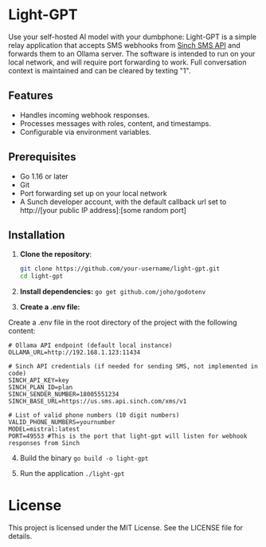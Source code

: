 # Light-GPT

Use your self-hosted AI model with your dumbphone: Light-GPT is a simple relay application that accepts SMS webhooks from [Sinch SMS API](https://sinch.com/apis/messaging/sms/) and forwards them to an Ollama server. The software is intended to run on your local network, and will require port forwarding to work. Full conversation context is maintained and can be cleared by texting "1".

## Features

- Handles incoming webhook responses.
- Processes messages with roles, content, and timestamps.
- Configurable via environment variables.

## Prerequisites

- Go 1.16 or later
- Git
- Port forwarding set up on your local network
- A Sunch developer account, with the default callback url set to http://[your public IP address]:[some random port]

## Installation

1. **Clone the repository**:

   ```sh
   git clone https://github.com/your-username/light-gpt.git
   cd light-gpt

2. **Install dependencies:**
`go get github.com/joho/godotenv`

3. **Create a .env file:**

Create a .env file in the root directory of the project with the following content:
```
# Ollama API endpoint (default local instance)
OLLAMA_URL=http://192.168.1.123:11434

# Sinch API credentials (if needed for sending SMS, not implemented in code)
SINCH_API_KEY=key
SINCH_PLAN_ID=plan
SINCH_SENDER_NUMBER=18005551234
SINCH_BASE_URL=https://us.sms.api.sinch.com/xms/v1

# List of valid phone numbers (10 digit numbers)
VALID_PHONE_NUMBERS=yournumber
MODEL=mistral:latest
PORT=49553 #This is the port that light-gpt will listen for webhook responses from Sinch
```

4. Build the binary
`go build -o light-gpt`

5. Run the application
`./light-gpt`

# License
This project is licensed under the MIT License. See the LICENSE file for details.
